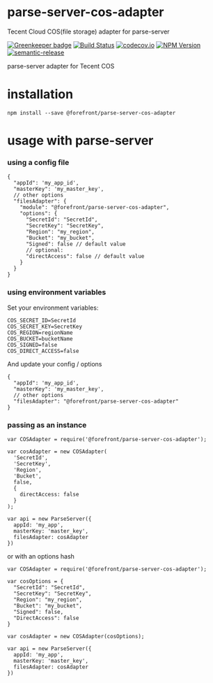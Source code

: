 # parse-server-cos-adapter
Tecent Cloud COS(file storage) adapter for parse-server

[![Greenkeeper badge](https://badges.greenkeeper.io/forefront-ux/parse-server-cos-adapter.svg)](https://greenkeeper.io/)
[![Build
Status](https://travis-ci.org/forefront-ux/parse-server-cos-adapter.svg?branch=master)](https://travis-ci.org/forefront-ux/parse-server-cos-adapter)
[![codecov.io](https://codecov.io/github/forefront-ux/parse-server-cos-adapter/coverage.svg?branch=master)](https://codecov.io/github/forefront-ux/parse-server-cos-adapter?branch=master)
[![NPM Version](https://img.shields.io/npm/v/@forefront/parse-server-cos-adapter.svg?style=flat-square)](https://www.npmjs.com/package/@forefront/parse-server-cos-adapter)
[![semantic-release](https://img.shields.io/badge/%20%20%F0%9F%93%A6%F0%9F%9A%80-semantic--release-e10079.svg)](https://github.com/semantic-release/semantic-release)


parse-server adapter for Tecent COS

# installation

`npm install --save @forefront/parse-server-cos-adapter`

# usage with parse-server

### using a config file

```
{
  "appId": 'my_app_id',
  "masterKey": 'my_master_key',
  // other options
  "filesAdapter": {
    "module": "@forefront/parse-server-cos-adapter",
    "options": {
      "SecretId": "SecretId",
      "SecretKey": "SecretKey",
      "Region": "my_region",
      "Bucket": "my_bucket",
      "Signed": false // default value
      // optional:
      "directAccess": false // default value
    }
  }
}
```

### using environment variables

Set your environment variables:

```
COS_SECRET_ID=SecretId
COS_SECRET_KEY=SecretKey
COS_REGION=regionName
COS_BUCKET=bucketName
COS_SIGNED=false
COS_DIRECT_ACCESS=false
```

And update your config / options

```
{
  "appId": 'my_app_id',
  "masterKey": 'my_master_key',
  // other options
  "filesAdapter": "@forefront/parse-server-cos-adapter"
}
```

### passing as an instance

```
var COSAdapter = require('@forefront/parse-server-cos-adapter');

var cosAdapter = new COSAdapter(
  'SecretId',
  'SecretKey',
  'Region',
  'Bucket',
  false,
  {
    directAccess: false
  }
);

var api = new ParseServer({
  appId: 'my_app',
  masterKey: 'master_key',
  filesAdapter: cosAdapter
})
```

or with an options hash

```
var COSAdapter = require('@forefront/parse-server-cos-adapter');

var cosOptions = {
  "SecretId": "SecretId",
  "SecretKey": "SecretKey",
  "Region": "my_region",
  "Bucket": "my_bucket",
  "Signed": false,
  "DirectAccess": false
}

var cosAdapter = new COSAdapter(cosOptions);

var api = new ParseServer({
  appId: 'my_app',
  masterKey: 'master_key',
  filesAdapter: cosAdapter
})
```
